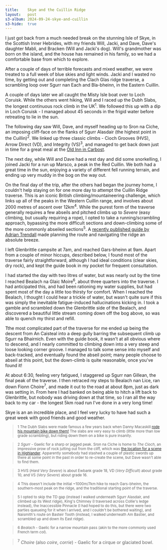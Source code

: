 ```yaml
---
title:    Skye and the Cuillin Ridge
layout:   post
s3-album: 2024-09-24-skye-and-cuillin
s3-hide:  true
---
```


I just got back from a much needed break on the stunning Isle of Skye, in the Scottish Inner Hebrides, with my friends Will, Jacki, and Dave, Dave's daughter Mabli, and Bracken (Will and Jacki's dog). Will's grandmother was born on the island, and the house has remained in his family, so we had a comfortable base from which to explore.

After a couple of days of terrible forecasts and mixed weather, we were treated to a full week of blue skies and light winds. Jacki and I wasted no time, by getting out and completing the Clach Glas ridge traverse, a scrambling loop over Sgurr nan Each and Bla-bheinn, in the Eastern Cuillin.

<div class="s3-strip" images="clach_1.jpg;clach_2.jpg;clach_3.jpg;clach_4.jpg;clach_5.jpg"> </div>

A couple of days later we all caught the Misty Isle boat over to Loch Coruisk. While the others went hiking, Will and I raced up the Dubh Slabs, the longest continuous rock climb in the UK<sup>1</sup>.  We followed this up with a dip in Loch Coruisk - I managed about 45 seconds in the frigid water before retreating to lie in the sun.

<div class="s3-strip" images="dubh_1.jpg;dubh_2.jpg;dubh_3.jpg;dubh_4.jpg"> </div>

The following day saw Will, Dave, and myself heading up to Sron na Ciche, an imposing cliff-face on the flanks of Sgurr Alasdair (the highest point in the Cuillin)<sup>2</sup>. We linked up three classic climbs - Cioch Grooves (HVS), Arrow Direct (VD), and Integrity (VS)<sup>3</sup>, and managed to get back down just in time for a great meal at the [Old Inn in Carbost](https://theoldinnskye.co.uk/).

<div class="s3-strip" images="cioch_1.jpg;cioch_2.jpg;cioch_3.jpg;cioch_4.jpg"> </div>

The next day, while Will and Dave had a rest day and did some snorkelling, I joined Jacki for a run up Marsco, a peak in the Red Cuillin. We both had a great time in the sun, enjoying a variety of different fell running terrain, and ending up very muddy in the bog on the way out.

<div class="s3-strip" images="marsco_1.jpg;marsco_2.jpg;marsco_3.jpg"> </div>

On the final day of the trip, after the others had began the journey home, I couldn't help staying on for one more day to attempt the Cuillin Ridge traverse. This is an iconic British climbing/mountaineering challenge, which links up all of the peaks in the Western Cuillin range, and involves about 2000 metres of ascent over 12km<sup>4</sup>. While the purest form of the traverse generally requires a few abseils and pitched climbs up to _Severe_ (easy climbing, but usually requiring a rope), I opted to take a running/scrambling approach, bypassing the more difficult sections and down-climbing some of the more commonly abseiled sections<sup>5</sup>. A [recently published guide by Adrian Trendall](https://www.cicerone.co.uk/skyes-cuillin-ridge-traverse) made planning the route and navigating the ridge an absolute breeze.

I left Glenbrittle campsite at 7am, and reached Gars-bheinn at 9am. Apart from a couple of minor hiccups, described below, I found most of the traverse fairly straightforward, although I had ideal conditions (clear skies, dry rock), and kept the guide book in my pocket for frequent consultation.

<div class="s3-strip" images="ridge_1.jpg;ridge_2.jpg;ridge_3.jpg"> </div>

I had started the day with two litres of water, but was nearly out by the time I reached Bealach na Glaic Moire<sup>6</sup>, about three quarters into the traverse. I had anticipated this, and had been rationing my water supplies, but had spent most of the day a little too thirsty for comfort. When I reached the Bealach, I thought I could hear a trickle of water, but wasn't quite sure if this was simply the inevitable fatigue-induced hallucinations kicking in. I took a gamble and scrambled down the Glenbrittle side of the Bealach, and discovered a beautiful little stream coming down off the bog above, so was able to quench my thirst and refill.

<div class="s3-strip" images="ridge_4.jpg;ridge_5.jpg;ridge_6.jpg"> </div>

Tthe most complicated part of the traverse for me ended up being the descent from An Caisteal into a deep gully barring the subsequent climb up Sgurr na Bhairnich. Even with the guide book, it wasn't at all obvious where to descend, and I nearly committed to climbing down into a very steep and loose looking corner groove. I managed to talk some sense into myself and back-tracked, and eventually found the abseil point; many people choose to abseil at this point, but the down-climb is quite reasonable, once you've found it!

<div class="s3-strip" images="ridge_7.jpg;ridge_8.jpg;ridge_9.jpg"> </div>

At about 6:30, feeling very fatigued, I staggered up Sgurr nan Gillean, the final peak of the traverse. I then retraced my steps to Bealach nan Lice, ran down Fionn Choire<sup>7</sup>, and made it out to the road at about 8pm, just as dark was setting in. From here I had banked on being able to hitch a lift back to Glenbrittle, but nobody was driving down at that time, so I ran all the way back to my car - the longest 5km road run I've done in a very long time!

<div class="s3-strip" images="ridge_10.jpg;ridge_11.jpg;ridge_12.jpg"> </div>


Skye is an an incredible place, and I feel very lucky to have had such a great week with good friends and good weather.


> <sup>1 The Dubh Slabs were made famous a few years back when Danny Macaskill [rode his mountain bike down them!](https://www.youtube.com/watch?v=4Ym2F-tHdkk) The slabs are very easy to climb (little more than low grade scrambling), but riding down them on a bike is pure insanity.</sup>

> <sup>2 _Sgurr_ - Gaelic for a sharp or jagged peak. Sron na Ciche is home to _The Cioch_, an impressive prow of rock jutting out from the cliff, which was [the location for a scene in Highlander](https://www.youtube.com/watch?v=Uy6hpCVIgo8). Apparently somebody had stashed a couple of plastic swords up there at some point in the past in order to re-create the scene, but Dave wasn't able to find them.</sup>

> <sup>3 HVS (_Hard Very Severe_) is about Ewbank grade 18, VD (_Very Difficult_) about grade 10, and VS (_Very Severe_) about grade 16.</sup>

> <sup>4 This doesn't include the initial ~1000m/7km hike to reach Gars-bheinn, the southern-most peak on the ridge, and the traditional starting point of the traverse.</sup>

> <sup>5 I opted to skip the TD gap (instead I walked underneath Sgurr Alasdair, and climbed up its West ridge), King's Chimney (I traversed across Collie's ledge instead), the Inaccessible Pinnacle (I had hoped to do this, but there were two parties queueing for it when I arrived, and I couldn't be bothered waiting), and Naismith's route on Basteir Tooth (instead, I walked underneath Am Bastier, and scrambled up and down its East ridge).</sup>

> <sup>6 _Bealach_ - Gaelic for a narrow mountain pass (akin to the more commonly used French term _col_).

> <sup>7</sup> _Choire_ (also _coire_, _corrie_) - Gaelic for a cirque or glaciated bowl.</sup>
